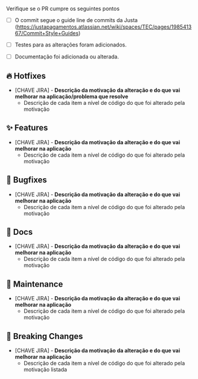Verifique se o PR cumpre os seguintes pontos

- [ ] O commit segue o guide line de commits da Justa (https://justapagamentos.atlassian.net/wiki/spaces/TEC/pages/198541367/Commit+Style+Guides)
- [ ] Testes para as alterações foram adicionados.
- [ ] Documentação foi adicionada ou alterada.


<!-- APAGAR OS TÓPICOS QUE NÃO FOR USAR -->
<!-- TEMPLATE BASESADO NO RELEASE NOTES STYLE GUIDE DA JUSTA - https://justapagamentos.atlassian.net/wiki/spaces/TEC/pages/266993665/Modelo+de+release+notes -->

##  🔥 Hotfixes

- [CHAVE JIRA] - **Descrição da motivação da alteração e do que vai melhorar na aplicação/problema que resolve**
    - Descrição de cada item a nível de código do que foi alterado pela motivação

##  ✨ Features

- [CHAVE JIRA] - **Descrição da motivação da alteração e do que vai melhorar na aplicação**
    - Descrição de cada item a nível de código do que foi alterado pela motivação

## 🐛 Bugfixes

- [CHAVE JIRA] - **Descrição da motivação da alteração e do que vai melhorar na aplicação**
    - Descrição de cada item a nível de código do que foi alterado pela motivação

##  📄 Docs

- [CHAVE JIRA] - **Descrição da motivação da alteração e do que vai melhorar na aplicação**
    - Descrição de cada item a nível de código do que foi alterado pela motivação

##  💙 Maintenance

- [CHAVE JIRA] - **Descrição da motivação da alteração e do que vai melhorar na aplicação**
    - Descrição de cada item a nível de código do que foi alterado pela motivação

##  🚨 Breaking Changes

- [CHAVE JIRA] - **Descrição da motivação da alteração e do que vai melhorar na aplicação**
    - Descrição de cada item a nível de código do que foi alterado pela motivação listada
